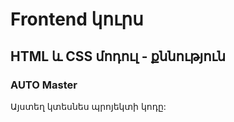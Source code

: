 # Frontend կուրս

## HTML և CSS մոդուլ - քննություն

### AUTO Master

Այստեղ կտեսնես պրոյեկտի կոդը:
